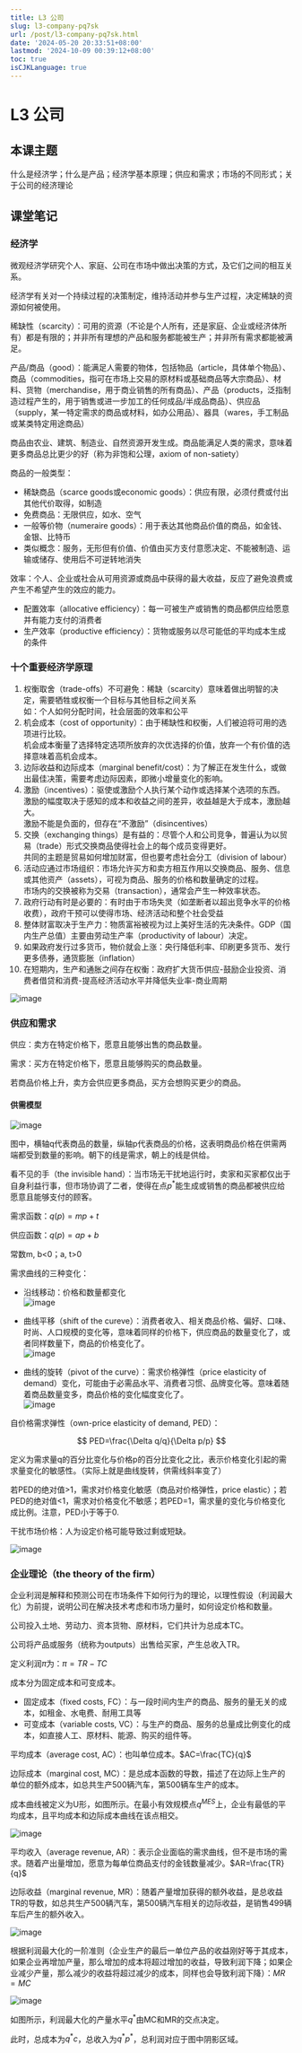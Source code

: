 ```yaml
---
title: L3 公司
slug: l3-company-pq7sk
url: /post/l3-company-pq7sk.html
date: '2024-05-20 20:33:51+08:00'
lastmod: '2024-10-09 00:39:12+08:00'
toc: true
isCJKLanguage: true
---
```


# L3 公司

## 本课主题

什么是经济学；什么是产品；经济学基本原理；供应和需求；市场的不同形式；关于公司的经济理论

## 课堂笔记

### 经济学

微观经济学研究个人、家庭、公司在市场中做出决策的方式，及它们之间的相互关系。

经济学有关对一个持续过程的决策制定，维持活动并参与生产过程，决定稀缺的资源如何被使用。

稀缺性（scarcity）：可用的资源（不论是个人所有，还是家庭、企业或经济体所有）都是有限的；并非所有理想的产品和服务都能被生产；并非所有需求都能被满足。

产品/商品（good）：能满足人需要的物体，包括物品（article，具体单个物品）、商品（commodities，指可在市场上交易的原材料或基础商品等大宗商品）、材料、货物（merchandise，用于商业销售的所有商品）、产品（products，泛指制造过程产生的，用于销售或进一步加工的任何成品/半成品商品）、供应品（supply，某一特定需求的商品或材料，如办公用品）、器具（wares，手工制品或某类特定用途商品）

商品由农业、建筑、制造业、自然资源开发生成。商品能满足人类的需求，意味着更多商品总比更少的好（称为非饱和公理，axiom of non-satiety）

商品的一般类型：

* 稀缺商品（scarce goods或economic goods）：供应有限，必须付费或付出其他代价取得，如制造
* 免费商品：无限供应，如水、空气
* 一般等价物（numeraire goods）：用于表达其他商品价值的商品，如金钱、金银、比特币
* 类似概念：服务，无形但有价值、价值由买方支付意愿决定、不能被制造、运输或储存、使用后不可逆转地消失

效率：个人、企业或社会从可用资源或商品中获得的最大收益，反应了避免浪费或产生不希望产生的效应的能力。

* 配置效率（allocative efficiency）：每一可被生产或销售的商品都供应给愿意并有能力支付的消费者
* 生产效率（productive efficiency）：货物或服务以尽可能低的平均成本生成的条件

### 十个重要经济学原理

1. 权衡取舍（trade-offs）不可避免：稀缺（scarcity）意味着做出明智的决定，需要牺牲或权衡一个目标与其他目标之间关系  
    如：个人如何分配时间，社会层面的效率和公平
2. 机会成本（cost of opportunity）：由于稀缺性和权衡，人们被迫将可用的选项进行比较。  
    机会成本衡量了选择特定选项所放弃的次优选择的价值，放弃一个有价值的选择意味着高机会成本。
3. 边际收益和边际成本（marginal benefit/cost）：为了解正在发生什么，或做出最佳决策，需要考虑边际因素，即微小增量变化的影响。
4. 激励（incentives）：驱使或激励个人执行某个动作或选择某个选项的东西。  
    激励的幅度取决于感知的成本和收益之间的差异，收益越是大于成本，激励越大。  
    激励不能是负面的，但存在“不激励”（disincentives）
5. 交换（exchanging things）是有益的：尽管个人和公司竞争，普遍认为以贸易（trade）形式交换商品使得社会上的每个成员变得更好。  
    共同的主题是贸易如何增加财富，但也要考虑社会分工（division of labour）
6. 活动应通过市场组织：市场允许买方和卖方相互作用以交换商品、服务、信息或其他资产（assets），可视为商品、服务的价格和数量确定的过程。  
    市场内的交换被称为交易（transaction），通常会产生一种效率状态。
7. 政府行动有时是必要的：有时由于市场失灵（如垄断者以超出竞争水平的价格收费），政府干预可以使得市场、经济活动和整个社会受益
8. 整体财富取决于生产力：物质富裕被视为过上美好生活的先决条件。GDP（国内生产总值）主要由劳动生产率（productivity of labour）决定。
9. 如果政府发行过多货币，物价就会上涨：央行降低利率、印刷更多货币、发行更多债券，通货膨胀（inflation）
10. 在短期内，生产和通胀之间存在权衡：政府扩大货币供应-鼓励企业投资、消费者借贷和消费-提高经济活动水平并降低失业率-商业周期

![image](assets/image-20240520211931-jpd7waf.png)

### 供应和需求

供应：卖方在特定价格下，愿意且能够出售的商品数量。

需求：买方在特定价格下，愿意且能够购买的商品数量。

若商品价格上升，卖方会供应更多商品，买方会想购买更少的商品。

#### 供需模型

![image](assets/image-20240520212409-03027b4.png)

图中，横轴q代表商品的数量，纵轴p代表商品的价格，这表明商品价格在供需两端都受到数量的影响。朝下的线是需求，朝上的线是供给。

看不见的手（the invisible hand）：当市场无干扰地运行时，卖家和买家都仅出于自身利益行事，但市场协调了二者，使得在点$p^*$能生成或销售的商品都被供应给愿意且能够支付的顾客。

需求函数：$q(p)=mp+t$

供应函数：$q(p)=ap+b$

常数m, b<0；a, t>0

需求曲线的三种变化：

* 沿线移动：价格和数量都变化  
  ​![image](assets/image-20240520212928-dhab6ux.png)

* 曲线平移（shift of the cureve）：消费者收入、相关商品价格、偏好、口味、时尚、人口规模的变化等，意味着同样的价格下，供应商品的数量变化了，或者同样数量下，商品的价格变化了。  
  ![image](assets/image-20240520213110-eo5w5sq.png)

* 曲线的旋转（pivot of the curve）：需求价格弹性（price elasticity of demand）变化，可能由于必需品水平、消费者习惯、品牌变化等。意味着随着商品数量变多，商品价格的变化幅度变化了。  
  ​![image](assets/image-20240520213252-mlx53bw.png)

自价格需求弹性（own-price elasticity of demand, PED）：

$$
PED=\frac{\Delta q/q}{\Delta p/p}
$$

定义为需求量q的百分比变化与价格p的百分比变化之比，表示价格变化引起的需求量变化的敏感性。（实际上就是曲线旋转，供需线斜率变了）

若PED的绝对值>1，需求对价格变化敏感（商品对价格弹性，price elastic）；若PED的绝对值<1，需求对价格变化不敏感；若PED=1，需求量的变化与价格变化成比例。注意，PED小于等于0.

干扰市场价格：人为设定价格可能导致过剩或短缺。

![image](assets/image-20240520222447-2zz6pac.png)

### 企业理论（the theory of the firm）

企业利润是解释和预测公司在市场条件下如何行为的理论，以理性假设（利润最大化）为前提，说明公司在解决技术考虑和市场力量时，如何设定价格和数量。

公司投入土地、劳动力、资本货物、原材料，它们共计为总成本TC。

公司将产品或服务（统称为outputs）出售给买家，产生总收入TR。

定义利润$\pi$为：$\pi=TR-TC$

成本分为固定成本和可变成本。

* 固定成本（fixed costs, FC）：与一段时间内生产的商品、服务的量无关的成本，如租金、水电费、耐用工具等
* 可变成本（variable costs, VC）：与生产的商品、服务的总量成比例变化的成本，如直接人工、原材料、能源、购买的组件等。

平均成本（average cost, AC）：也叫单位成本。$AC=\frac{TC}{q}$​

边际成本（marginal cost, MC）：是总成本函数的导数，描述了在边际上生产的单位的额外成本，如总共生产500辆汽车，第500辆车生产的成本。

成本曲线被定义为U形，如图所示。在最小有效规模点$q^{MES}$上，企业有最低的平均成本，且平均成本和边际成本曲线在该点相交。

![image](assets/image-20240520223655-fxgf6kf.png)

平均收入（average revenue, AR）：表示企业面临的需求曲线，但不是市场的需求。随着产出量增加，愿意为每单位商品支付的金钱数量减少。$AR=\frac{TR}{q}$

边际收益（marginal revenue, MR）：随着产量增加获得的额外收益，是总收益TR的导数，如总共生产500辆汽车，第500辆汽车相关的边际收益，是销售499辆车后产生的额外收入。

![image](assets/image-20240520224029-krf83ws.png)

根据利润最大化的一阶准则（企业生产的最后一单位产品的收益刚好等于其成本，如果企业再增加产量，那么增加的成本将超过增加的收益，导致利润下降；如果企业减少产量，那么减少的收益将超过减少的成本，同样也会导致利润下降）：$MR=MC$

​![image](https://raw.githubusercontent.com/AnthonyBvvd/AnthonyBvvd.github.io/main/test/image-20240520224333-v6ns9u8.png)​

如图所示，利润最大化的产量水平$q^*$由MC和MR的交点决定。

此时，总成本为$q^* c$，总收入为$q^* p^*$，总利润对应于图中阴影区域。

‍
